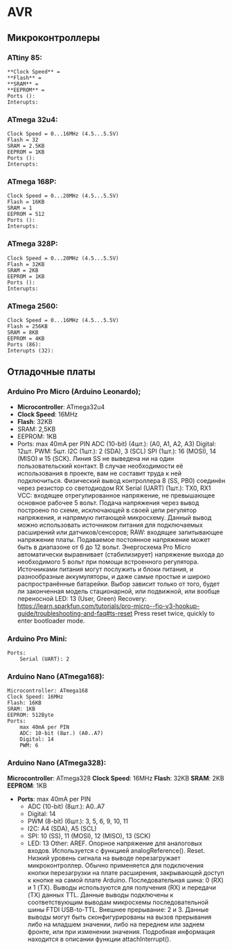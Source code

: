 ﻿# AVR
## Микроконтроллеры
### ATtiny 85:
    **Clock Speed** =
    **Flash** = 
    **SRAM** = 
    **EEPROM** = 
    Ports ():
    Interupts:
### ATmega 32u4:
    Clock Speed = 0...16MHz (4.5...5.5V)
    Flash = 32
    SRAM = 2.5KB
    EEPROM = 1KB
    Ports ():
    Interupts:
### ATmega 168P:
    Clock Speed = 0...20MHz (4.5...5.5V)
    Flash = 16KB
    SRAM = 1
    EEPROM = 512
    Ports ():
    Interupts:
### ATmega 328P:
    Clock Speed = 0...20MHz (4.5...5.5V)
    Flash = 32KB
    SRAM = 2KB
    EEPROM = 1KB
    Ports ():
    Interupts:
### ATmega 2560:
    Clock Speed = 0...16MHz (4.5...5.5V)
    Flash = 256KB
    SRAM = 8KB
    EEPROM = 4KB
    Ports (86):
    Interupts (32):

## Отладочные платы
### Arduino Pro Micro (Arduino Leonardo);
* **Microcontroller**: ATmega32u4
* **Clock Speed**: 16MHz
* **Flash**: 32KB
* SRAM: 2,5KB
* EEPROM: 1KB
* Ports:
    max 40mA per PIN
    ADC (10-bit) (4шт.): (A0, A1, A2, A3)
    Digital: 12шт.
    PWM: 5шт.
    I2C (1шт.): 2 (SDA), 3 (SCL)
    SPI (1шт.): 16 (MOSI), 14 (MISO) и 15 (SCK). Линия SS не выведена ни на один пользовательский контакт. В случае необходимости её использования в проекте, вам не составит труда к ней подключиться. Физический вывод контроллера 8 (SS, PB0) соединён через резистор со светодиодом RX
    Serial (UART) (1шт.): TX0, RX1
    VCC: входящее отрегулированное напряжение, не превышающее основное рабочее 5 вольт. Подача напряжения через вывод построено по схеме, исключающей в своей цепи регулятор напряжения, и напрямую питающей микросхему. Данный вывод можно использовать источником питания для подключаемых расширений или датчиков/сенсоров;
    RAW: входящее запитывающее напряжение платы. Подаваемое постоянное напряжение может быть в диапазоне от 6 до 12 вольт. Энергосхема Pro Micro автоматически выравнивает (стабилизирует) напряжение выхода до необходимого 5 вольт при помощи встроенного регулятора. Источниками питания могут послужить и блоки питания, и разнообразные аккумуляторы, и даже самые простые и широко распространённые батарейки. Выбор зависит только от того, будет ли законченная модель стационарной, или подвижной, или вообще переносной
LED:
    13 (User, Green)
Recovery:
    https://learn.sparkfun.com/tutorials/pro-micro--fio-v3-hookup-guide/troubleshooting-and-faq#ts-reset
    Press reset twice, quickly to enter bootloader mode.

### Arduino Pro Mini:
    Ports:
        Serial (UART): 2

### Arduino Nano (ATmega168):
    Microcontroller: ATmega168
    Clock Speed: 16MHz
    Flash: 16KB
    SRAM: 1KB
    EEPROM: 512Byte
    Ports:
        max 40mA per PIN
        ADC: 10-bit (8шт.) (A0..A7)
        Digital: 14
        PWM: 6

### Arduino Nano (ATmega328):
**Microcontroller**: ATmega328
**Clock Speed**: 16MHz
**Flash**: 32KB
**SRAM**: 2KB
**EEPROM**: 1KB
* **Ports**:
    max 40mA per PIN
    * ADC (10-bit) (8шт.): A0..A7
    * Digital: 14
    * PWM (8-bit) (6шт.): 3, 5, 6, 9, 10, 11
    * I2C: A4 (SDA), A5 (SCL)
    * SPI: 10 (SS), 11 (MOSI), 12 (MISO), 13 (SCK)
    * LED: 13
    Other:
        AREF. Опорное напряжение для аналоговых входов. Используется с функцией analogReference().
        Reset. Низкий уровень сигнала на выводе перезагружает микроконтроллер. Обычно применяется для подключения кнопки перезагрузки на плате расширения, закрывающей доступ к кнопке на самой плате Arduino.
        Последовательная шина: 0 (RX) и 1 (TX). Выводы используются для получения (RX) и передачи (TX) данных TTL. Данные выводы подключены к соответствующим выводам микросхемы последовательной шины FTDI USB-to-TTL.
        Внешнее прерывание: 2 и 3. Данные выводы могут быть сконфигурированы на вызов прерывания либо на младшем значении, либо на переднем или заднем фронте, или при изменении значения. Подробная информация находится в описании функции attachInterrupt().
